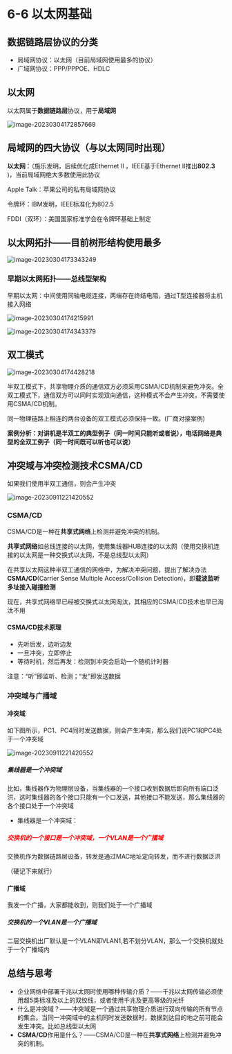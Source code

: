 # 6-6 以太网基础

## 数据链路层协议的分类

- 局域网协议：以太网（目前局域网使用最多的协议）
- 广域网协议：PPP/PPPOE、HDLC

## 以太网

以太网属于**数据链路层**协议，用于**局域网**

![image-20230304172857669](./assets/image-20230304172857669.png)

## 局域网的四大协议（与以太网同时出现）

**以太网**：（施乐发明，后续优化成Ethernet Ⅱ ，IEEE基于Ethernet Ⅱ推出**802.3** )，当前局域网绝大多数使用此协议

Apple Talk：苹果公司的私有局域网协议

令牌环：IBM发明，IEEE标准化为802.5

FDDI（双环）：美国国家标准学会在令牌环基础上制定

## 以太网拓扑——目前树形结构使用最多

![image-20230304173343249](./assets/image-20230304173343249.png)

### 早期以太网拓扑——总线型架构

早期以太网：中间使用同轴电缆连接，两端存在终结电阻，通过T型连接器将主机接入网络

![image-20230304174215991](./assets/image-20230304174215991.png)

![image-20230304174343379](./assets/image-20230304174343379.png)

## 双工模式

![image-20230304174428218](./assets/image-20230304174428218.png)

半双工模式下，共享物理介质的通信双方必须采用CSMA/CD机制来避免冲突。全双工模式下，通信双方可以同时实现双向通信，这种模式不会产生冲突，不需要使用CSMA/CD机制。

同一物理链路上相连的两台设备的双工模式必须保持一致。(厂商对接案例)

**案例分析：对讲机是半双工的典型例子（同一时间只能听或者说），电话网络是典型的全双工例子（同一时间既可以听也可以说）**

## 冲突域与冲突检测技术CSMA/CD

如果我们使用半双工通信，则会产生冲突

![image-20230911221420552](./assets/image-20230911221420552.png)

### CSMA/CD

CSMA/CD是一种在**共享式网络**上检测并避免冲突的机制。

**共享式网络**如总线连接的以太网，使用集线器HUB连接的以太网（使用交换机连接的以太网是一种交换式以太网，不是总线型以太网）

在共享以太网这种半双工通信的网络中，为解决冲突问题，提出了解决办法**CSMA/CD**(Carrier Sense Multiple Access/Collision Detection)，即**载波监听多址接入碰撞检测**

现在，共享式网络早已经被交换式以太网淘汰，其相应的CSMA/CD技术也早已淘汰不用

#### CSMA/CD技术原理

- 先听后发，边听边发
- 一旦冲突，立即停止
- 等待时机，然后再发：检测到冲突会启动一个随机计时器

注意：“听”即监听、检测；“发”即发送数据

### 冲突域与广播域

#### 冲突域

如下图所示，PC1、PC4同时发送数据，则会产生冲突，那么我们说PC1和PC4处于一个冲突域

![image-20230911221420552](./assets/image-20230911221420552.png)

##### 集线器是一个冲突域

比如，集线器作为物理层设备，当集线器的一个接口收到数据后即向所有端口泛洪，这时集线器的各个接口只能有一个口发送，其他接口不能发送，那么集线器的各个接口处于一个冲突域

- 集线器是一个冲突域：

##### <font color=red>交换机的一个接口是一个冲突域，一个VLAN是一个广播域</font>

交换机作为数据链路层设备，转发是通过MAC地址定向转发，而不进行数据泛洪

（硬记下来就行）

#### 广播域

我发一个广播，大家都能收到，则我们处于一个广播域

##### 交换机的一个VLAN是一个广播域

二层交换机出厂默认是一个VLAN即VLAN1,若不划分VLAN，那么一个交换机就处于一个广播域内

## 总结与思考

- 企业网络中部署千兆以太网时使用哪种传输介质？——千兆以太网传输必须使用超5类标准及以上的双绞线，或者使用千兆及更高等级的光纤
- 什么是冲突域？——冲突域是一个通过共享物理介质进行双向传输的所有节点的集合。当同一冲突域中的主机同时发送数据时，数据到达目的地之前可能会发生冲突。比如总线型以太网
- **CSMA/CD**作用是什么？——CSMA/CD是一种在**共享式网络**上检测并避免冲突的机制。